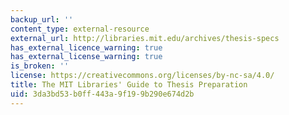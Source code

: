 ```yaml
---
backup_url: ''
content_type: external-resource
external_url: http://libraries.mit.edu/archives/thesis-specs
has_external_licence_warning: true
has_external_license_warning: true
is_broken: ''
license: https://creativecommons.org/licenses/by-nc-sa/4.0/
title: The MIT Libraries' Guide to Thesis Preparation
uid: 3da3bd53-b0ff-443a-9f19-9b290e674d2b
---
```

